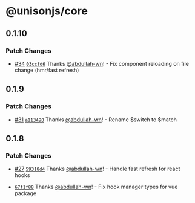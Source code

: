 # @unisonjs/core

## 0.1.10

### Patch Changes

- [#34](https://github.com/Lazy-work/unison/pull/34) [`03ccfd6`](https://github.com/Lazy-work/unison/commit/03ccfd6e3b9aeaf1438d4b8d435f1304185c6130) Thanks [@abdullah-wn](https://github.com/abdullah-wn)! - Fix component reloading on file change (hmr/fast refresh)

## 0.1.9

### Patch Changes

- [#31](https://github.com/Lazy-work/unison/pull/31) [`a113490`](https://github.com/Lazy-work/unison/commit/a1134904a817bf1f3ff9a5d07be4b21373cdc4fb) Thanks [@abdullah-wn](https://github.com/abdullah-wn)! - Rename $switch to $match

## 0.1.8

### Patch Changes

- [#27](https://github.com/Lazy-work/unison/pull/27) [`59318d4`](https://github.com/Lazy-work/unison/commit/59318d44a85e3c9286b3a35fe3d9f29a4306cd0d) Thanks [@abdullah-wn](https://github.com/abdullah-wn)! - Handle fast refresh for react hooks

- [`67f1f88`](https://github.com/Lazy-work/unison/commit/67f1f88f342100fc81d309d9572143f5132e937b) Thanks [@abdullah-wn](https://github.com/abdullah-wn)! - Fix hook manager types for vue package
